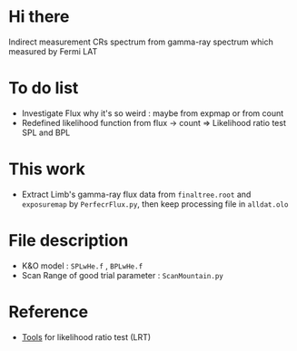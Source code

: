 # Hi there
Indirect measurement CRs spectrum from gamma-ray spectrum which measured by Fermi LAT

# To do list
* Investigate Flux why it's so weird : maybe from expmap or from count
* Redefined likelihood function from flux -> count => Likelihood ratio test SPL and BPL

# This work
* Extract Limb's gamma-ray flux data from `finaltree.root` and `exposuremap` by `PerfecrFlux.py`, then keep processing file in `alldat.olo`

# File description
* K&O model : `SPLwHe.f` , `BPLwHe.f`
* Scan Range of good trial parameter : `ScanMountain.py`

# Reference
* [Tools](https://www.graphpad.com/quickcalcs/pvalue1.cfm) for likelihood ratio test (LRT) 
